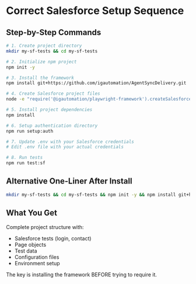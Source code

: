 # Correct Salesforce Setup Sequence

## Step-by-Step Commands

```bash
# 1. Create project directory
mkdir my-sf-tests && cd my-sf-tests

# 2. Initialize npm project
npm init -y

# 3. Install the framework
npm install git+https://github.com/igautomation/AgentSyncDelivery.git

# 4. Create Salesforce project files
node -e "require('@igautomation/playwright-framework').createSalesforceProject()"

# 5. Install project dependencies
npm install

# 6. Setup authentication directory
npm run setup:auth

# 7. Update .env with your Salesforce credentials
# Edit .env file with your actual credentials

# 8. Run tests
npm run test:sf
```

## Alternative One-Liner After Install

```bash
mkdir my-sf-tests && cd my-sf-tests && npm init -y && npm install git+https://github.com/igautomation/AgentSyncDelivery.git && node -e "require('@igautomation/playwright-framework').createSalesforceProject()" && npm install
```

## What You Get

Complete project structure with:
- Salesforce tests (login, contact)
- Page objects
- Test data
- Configuration files
- Environment setup

The key is installing the framework BEFORE trying to require it.